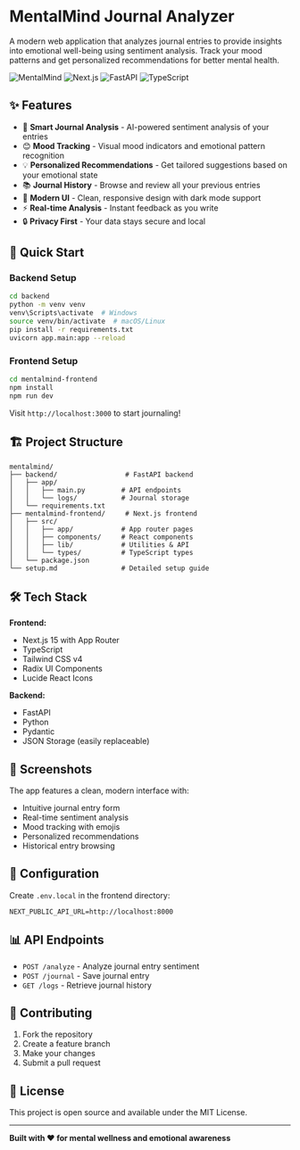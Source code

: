 # MentalMind Journal Analyzer

A modern web application that analyzes journal entries to provide insights into emotional well-being using sentiment analysis. Track your mood patterns and get personalized recommendations for better mental health.

![MentalMind](https://img.shields.io/badge/MentalMind-Journal%20Analyzer-blue)
![Next.js](https://img.shields.io/badge/Next.js-15-black)
![FastAPI](https://img.shields.io/badge/FastAPI-Python-green)
![TypeScript](https://img.shields.io/badge/TypeScript-Ready-blue)

## ✨ Features

- 📝 **Smart Journal Analysis** - AI-powered sentiment analysis of your entries
- 😊 **Mood Tracking** - Visual mood indicators and emotional pattern recognition  
- 💡 **Personalized Recommendations** - Get tailored suggestions based on your emotional state
- 📚 **Journal History** - Browse and review all your previous entries
- 🎨 **Modern UI** - Clean, responsive design with dark mode support
- ⚡ **Real-time Analysis** - Instant feedback as you write
- 🔒 **Privacy First** - Your data stays secure and local

## 🚀 Quick Start

### Backend Setup
```bash
cd backend
python -m venv venv
venv\Scripts\activate  # Windows
source venv/bin/activate  # macOS/Linux
pip install -r requirements.txt
uvicorn app.main:app --reload
```

### Frontend Setup
```bash
cd mentalmind-frontend
npm install
npm run dev
```

Visit `http://localhost:3000` to start journaling!

## 🏗️ Project Structure

```
mentalmind/
├── backend/                 # FastAPI backend
│   ├── app/
│   │   ├── main.py         # API endpoints
│   │   └── logs/           # Journal storage
│   └── requirements.txt
├── mentalmind-frontend/     # Next.js frontend
│   ├── src/
│   │   ├── app/            # App router pages
│   │   ├── components/     # React components
│   │   ├── lib/            # Utilities & API
│   │   └── types/          # TypeScript types
│   └── package.json
└── setup.md                # Detailed setup guide
```

## 🛠️ Tech Stack

**Frontend:**
- Next.js 15 with App Router
- TypeScript
- Tailwind CSS v4
- Radix UI Components
- Lucide React Icons

**Backend:**
- FastAPI
- Python
- Pydantic
- JSON Storage (easily replaceable)

## 📱 Screenshots

The app features a clean, modern interface with:
- Intuitive journal entry form
- Real-time sentiment analysis
- Mood tracking with emojis
- Personalized recommendations
- Historical entry browsing

## 🔧 Configuration

Create `.env.local` in the frontend directory:
```env
NEXT_PUBLIC_API_URL=http://localhost:8000
```

## 📊 API Endpoints

- `POST /analyze` - Analyze journal entry sentiment
- `POST /journal` - Save journal entry  
- `GET /logs` - Retrieve journal history

## 🤝 Contributing

1. Fork the repository
2. Create a feature branch
3. Make your changes
4. Submit a pull request

## 📄 License

This project is open source and available under the MIT License.

---

**Built with ❤️ for mental wellness and emotional awareness** 